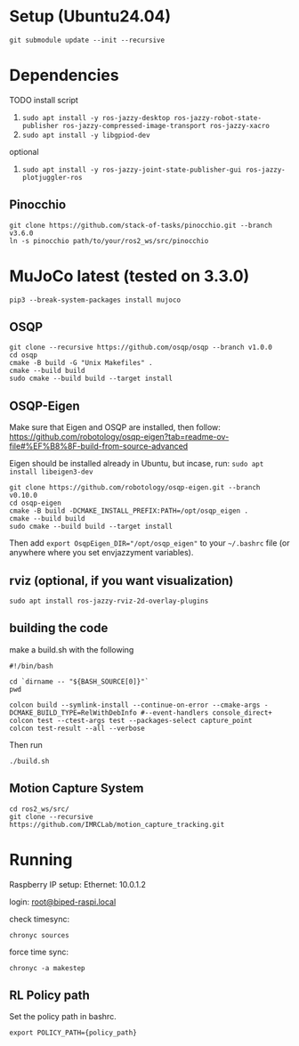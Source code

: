 # Setup (Ubuntu24.04)

`git submodule update --init --recursive`

# Dependencies

TODO install script

1. `sudo apt install -y ros-jazzy-desktop ros-jazzy-robot-state-publisher ros-jazzy-compressed-image-transport ros-jazzy-xacro`
1. `sudo apt install -y libgpiod-dev`

optional
1. `sudo apt install -y ros-jazzy-joint-state-publisher-gui ros-jazzy-plotjuggler-ros`

## Pinocchio
```
git clone https://github.com/stack-of-tasks/pinocchio.git --branch v3.6.0
ln -s pinocchio path/to/your/ros2_ws/src/pinocchio
```

# MuJoCo latest (tested on 3.3.0)
```
pip3 --break-system-packages install mujoco
```

## OSQP
```
git clone --recursive https://github.com/osqp/osqp --branch v1.0.0
cd osqp
cmake -B build -G "Unix Makefiles" .
cmake --build build
sudo cmake --build build --target install
```

## OSQP-Eigen
Make sure that Eigen and OSQP are installed, then follow: https://github.com/robotology/osqp-eigen?tab=readme-ov-file#%EF%B8%8F-build-from-source-advanced

Eigen should be installed already in Ubuntu, but incase, run: `sudo apt install libeigen3-dev`
```
git clone https://github.com/robotology/osqp-eigen.git --branch v0.10.0
cd osqp-eigen
cmake -B build -DCMAKE_INSTALL_PREFIX:PATH=/opt/osqp_eigen .
cmake --build build
sudo cmake --build build --target install
```
Then add `export OsqpEigen_DIR="/opt/osqp_eigen"` to your `~/.bashrc` file (or anywhere where you set envjazzyment variables).

## rviz (optional, if you want visualization)
```
sudo apt install ros-jazzy-rviz-2d-overlay-plugins
```

## building the code
make a build.sh with the following
```
#!/bin/bash                                                                                      
                                                                                                 
cd `dirname -- "${BASH_SOURCE[0]}"`                                                              
pwd                                                                                              
                                                                                                 
colcon build --symlink-install --continue-on-error --cmake-args -DCMAKE_BUILD_TYPE=RelWithDebInfo #--event-handlers console_direct+
colcon test --ctest-args test --packages-select capture_point
colcon test-result --all --verbose
```

Then run
```
./build.sh
```

## Motion Capture System

```
cd ros2_ws/src/
git clone --recursive https://github.com/IMRCLab/motion_capture_tracking.git
```

# Running

Raspberry IP setup:
Ethernet: 10.0.1.2

login: root@biped-raspi.local

check timesync:
```
chronyc sources
```

force time sync:
```
chronyc -a makestep
```


## RL Policy path

Set the policy path in bashrc.
```
export POLICY_PATH={policy_path}
```